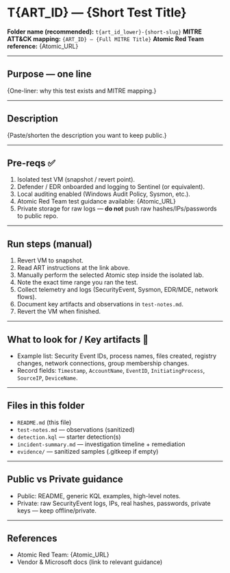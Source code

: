 # T{ART_ID} — {Short Test Title}

**Folder name (recommended):** `t{art_id_lower}-{short-slug}`
**MITRE ATT&CK mapping:** `{ART_ID} — {Full MITRE Title}`
**Atomic Red Team reference:** {Atomic_URL}

---

## Purpose — one line
{One-liner: why this test exists and MITRE mapping.}

---

## Description
{Paste/shorten the description you want to keep public.}

---

## Pre-reqs ✅
1. Isolated test VM (snapshot / revert point).
2. Defender / EDR onboarded and logging to Sentinel (or equivalent).
3. Local auditing enabled (Windows Audit Policy, Sysmon, etc.).
4. Atomic Red Team test guidance available: {Atomic_URL}
5. Private storage for raw logs — **do not** push raw hashes/IPs/passwords to public repo.

---

## Run steps (manual)
1. Revert VM to snapshot.
2. Read ART instructions at the link above.
3. Manually perform the selected Atomic step inside the isolated lab.
4. Note the exact time range you ran the test.
5. Collect telemetry and logs (SecurityEvent, Sysmon, EDR/MDE, network flows).
6. Document key artifacts and observations in `test-notes.md`.
7. Revert the VM when finished.

---

## What to look for / Key artifacts 🔎
- Example list: Security Event IDs, process names, files created, registry changes, network connections, group membership changes.
- Record fields: `Timestamp`, `AccountName`, `EventID`, `InitiatingProcess`, `SourceIP`, `DeviceName`.

---

## Files in this folder
- `README.md` (this file)
- `test-notes.md` — observations (sanitized)
- `detection.kql` — starter detection(s)
- `incident-summary.md` — investigation timeline + remediation
- `evidence/` — sanitized samples (.gitkeep if empty)

---

## Public vs Private guidance
- Public: README, generic KQL examples, high-level notes.
- Private: raw SecurityEvent logs, IPs, real hashes, passwords, private keys — keep offline/private.

---

## References
- Atomic Red Team: {Atomic_URL}
- Vendor & Microsoft docs (link to relevant guidance)
